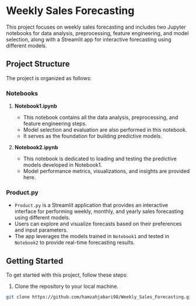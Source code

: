 # Weekly Sales Forecasting

This project focuses on weekly sales forecasting and includes two Jupyter notebooks for data analysis, preprocessing, feature engineering, and model selection, along with a Streamlit app for interactive forecasting using different models.

## Project Structure

The project is organized as follows:

### Notebooks

1. **Notebook1.ipynb**
   - This notebook contains all the data analysis, preprocessing, and feature engineering steps.
   - Model selection and evaluation are also performed in this notebook.
   - It serves as the foundation for building predictive models.

2. **Notebook2.ipynb**
   - This notebook is dedicated to loading and testing the predictive models developed in Notebook1.
   - Model performance metrics, visualizations, and insights are provided here.

### Product.py

- `Product.py` is a Streamlit application that provides an interactive interface for performing weekly, monthly, and yearly sales forecasting using different models.
- Users can explore and visualize forecasts based on their preferences and input parameters.
- The app leverages the models trained in `Notebook1` and tested in `Notebook2` to provide real-time forecasting results.

## Getting Started

To get started with this project, follow these steps:

1. Clone the repository to your local machine.

```bash
git clone https://github.com/hamzahjabari98/Weekly_Sales_Forecasting.git
